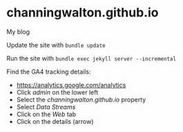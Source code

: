 # channingwalton.github.io

My blog

Update the site with `bundle update`

Run the site with `bundle exec jekyll server --incremental`

Find the GA4 tracking details:
- https://analytics.google.com/analytics
- Click *admin* on the lower left
- Select the *channingwalton.github.io* property
- Select *Data Streams*
- Click on the *Web* tab
- Click on the details (arrow)

